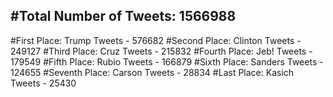 #Total Number of Tweets: 1566988 
---
#First Place: Trump Tweets - 576682
#Second Place: Clinton Tweets - 249127
#Third Place: Cruz Tweets - 215832
#Fourth Place: Jeb! Tweets - 179549
#Fifth Place: Rubio Tweets - 166879
#Sixth Place: Sanders Tweets - 124655
#Seventh Place: Carson Tweets - 28834
#Last Place: Kasich Tweets - 25430

